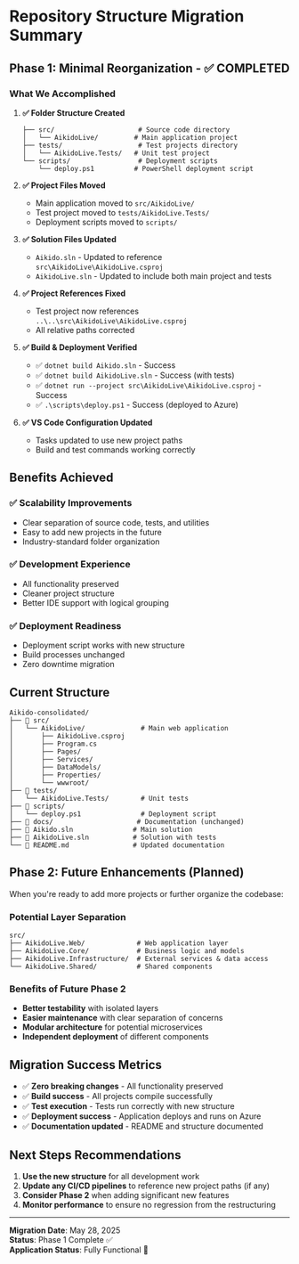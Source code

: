 # Repository Structure Migration Summary

## Phase 1: Minimal Reorganization - ✅ COMPLETED

### What We Accomplished

1. **✅ Folder Structure Created**
   ```
   ├── src/                     # Source code directory
   │   └── AikidoLive/         # Main application project
   ├── tests/                   # Test projects directory
   │   └── AikidoLive.Tests/   # Unit test project
   └── scripts/                 # Deployment scripts
       └── deploy.ps1          # PowerShell deployment script
   ```

2. **✅ Project Files Moved**
   - Main application moved to `src/AikidoLive/`
   - Test project moved to `tests/AikidoLive.Tests/`
   - Deployment scripts moved to `scripts/`

3. **✅ Solution Files Updated**
   - `Aikido.sln` - Updated to reference `src\AikidoLive\AikidoLive.csproj`
   - `AikidoLive.sln` - Updated to include both main project and tests

4. **✅ Project References Fixed**
   - Test project now references `..\..\src\AikidoLive\AikidoLive.csproj`
   - All relative paths corrected

5. **✅ Build & Deployment Verified**
   - ✅ `dotnet build Aikido.sln` - Success
   - ✅ `dotnet build AikidoLive.sln` - Success (with tests)
   - ✅ `dotnet run --project src\AikidoLive\AikidoLive.csproj` - Success
   - ✅ `.\scripts\deploy.ps1` - Success (deployed to Azure)

6. **✅ VS Code Configuration Updated**
   - Tasks updated to use new project paths
   - Build and test commands working correctly

## Benefits Achieved

### ✅ **Scalability Improvements**
- Clear separation of source code, tests, and utilities
- Easy to add new projects in the future
- Industry-standard folder organization

### ✅ **Development Experience**
- All functionality preserved
- Cleaner project structure
- Better IDE support with logical grouping

### ✅ **Deployment Readiness**
- Deployment script works with new structure
- Build processes unchanged
- Zero downtime migration

## Current Structure

```
Aikido-consolidated/
├── 📁 src/
│   └── AikidoLive/              # Main web application
│       ├── AikidoLive.csproj
│       ├── Program.cs
│       ├── Pages/
│       ├── Services/
│       ├── DataModels/
│       ├── Properties/
│       └── wwwroot/
├── 📁 tests/
│   └── AikidoLive.Tests/        # Unit tests
├── 📁 scripts/
│   └── deploy.ps1               # Deployment script
├── 📁 docs/                     # Documentation (unchanged)
├── 📄 Aikido.sln               # Main solution
├── 📄 AikidoLive.sln           # Solution with tests
└── 📄 README.md                # Updated documentation
```

## Phase 2: Future Enhancements (Planned)

When you're ready to add more projects or further organize the codebase:

### Potential Layer Separation
```
src/
├── AikidoLive.Web/             # Web application layer
├── AikidoLive.Core/            # Business logic and models
├── AikidoLive.Infrastructure/  # External services & data access
└── AikidoLive.Shared/          # Shared components
```

### Benefits of Future Phase 2
- **Better testability** with isolated layers
- **Easier maintenance** with clear separation of concerns
- **Modular architecture** for potential microservices
- **Independent deployment** of different components

## Migration Success Metrics

- ✅ **Zero breaking changes** - All functionality preserved
- ✅ **Build success** - All projects compile successfully
- ✅ **Test execution** - Tests run correctly with new structure
- ✅ **Deployment success** - Application deploys and runs on Azure
- ✅ **Documentation updated** - README and structure documented

## Next Steps Recommendations

1. **Use the new structure** for all development work
2. **Update any CI/CD pipelines** to reference new project paths (if any)
3. **Consider Phase 2** when adding significant new features
4. **Monitor performance** to ensure no regression from the restructuring

---

**Migration Date**: May 28, 2025  
**Status**: Phase 1 Complete ✅  
**Application Status**: Fully Functional 🚀
